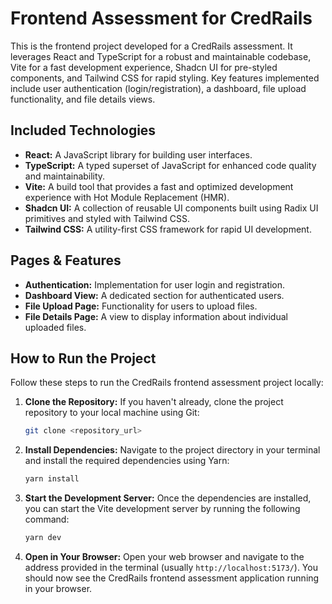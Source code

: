 # Frontend Assessment for CredRails

This is the frontend project developed for a CredRails assessment. It leverages React and TypeScript for a robust and maintainable codebase, Vite for a fast development experience, Shadcn UI for pre-styled components, and Tailwind CSS for rapid styling. Key features implemented include user authentication (login/registration), a dashboard, file upload functionality, and file details views.

## Included Technologies

- **React:** A JavaScript library for building user interfaces.
- **TypeScript:** A typed superset of JavaScript for enhanced code quality and maintainability.
- **Vite:** A build tool that provides a fast and optimized development experience with Hot Module Replacement (HMR).
- **Shadcn UI:** A collection of reusable UI components built using Radix UI primitives and styled with Tailwind CSS.
- **Tailwind CSS:** A utility-first CSS framework for rapid UI development.

## Pages & Features

- **Authentication:** Implementation for user login and registration.
- **Dashboard View:** A dedicated section for authenticated users.
- **File Upload Page:** Functionality for users to upload files.
- **File Details Page:** A view to display information about individual uploaded files.

## How to Run the Project

Follow these steps to run the CredRails frontend assessment project locally:

1.  **Clone the Repository:** If you haven't already, clone the project repository to your local machine using Git:

    ```bash
    git clone <repository_url>
    ```

2.  **Install Dependencies:** Navigate to the project directory in your terminal and install the required dependencies using Yarn:

    ```bash
    yarn install
    ```

3.  **Start the Development Server:** Once the dependencies are installed, you can start the Vite development server by running the following command:

    ```bash
    yarn dev
    ```

4.  **Open in Your Browser:** Open your web browser and navigate to the address provided in the terminal (usually `http://localhost:5173/`). You should now see the CredRails frontend assessment application running in your browser.
